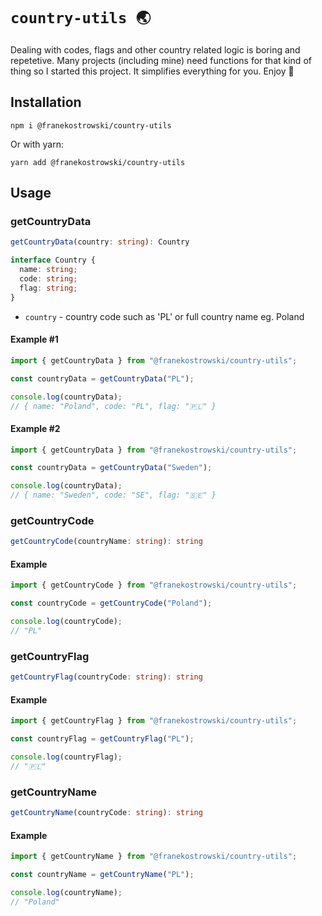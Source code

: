# `country-utils 🌏`

Dealing with codes, flags and other country related logic is boring and repetetive. Many projects (including mine) need functions for that kind of thing so I started this project. It simplifies everything for you. Enjoy 🤗

## Installation

```
npm i @franekostrowski/country-utils
```

Or with yarn:

```
yarn add @franekostrowski/country-utils
```

## Usage

### getCountryData

```typescript
getCountryData(country: string): Country
```

```typescript
interface Country {
  name: string;
  code: string;
  flag: string;
}
```

- `country` - country code such as 'PL' or full country name eg. Poland

#### Example #1

```typescript
import { getCountryData } from "@franekostrowski/country-utils";

const countryData = getCountryData("PL");

console.log(countryData);
// { name: "Poland", code: "PL", flag: "🇵🇱" }
```

#### Example #2

```typescript
import { getCountryData } from "@franekostrowski/country-utils";

const countryData = getCountryData("Sweden");

console.log(countryData);
// { name: "Sweden", code: "SE", flag: "🇸🇪" }
```

### getCountryCode

```typescript
getCountryCode(countryName: string): string
```

#### Example

```typescript
import { getCountryCode } from "@franekostrowski/country-utils";

const countryCode = getCountryCode("Poland");

console.log(countryCode);
// "PL"
```

### getCountryFlag

```typescript
getCountryFlag(countryCode: string): string
```

#### Example

```typescript
import { getCountryFlag } from "@franekostrowski/country-utils";

const countryFlag = getCountryFlag("PL");

console.log(countryFlag);
// "🇵🇱"
```

### getCountryName

```typescript
getCountryName(countryCode: string): string
```

#### Example

```typescript
import { getCountryName } from "@franekostrowski/country-utils";

const countryName = getCountryName("PL");

console.log(countryName);
// "Poland"
```
